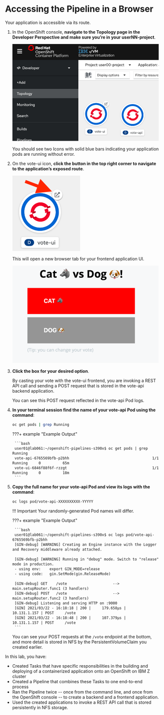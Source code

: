 # Accessing the Pipeline in a Browser

Your application is accessible via its route.

1. In the OpenShift console, **navigate to the Topology page in the Developer Perspective and make sure you’re in your userNN-project**.

    ![pipeline-app-topology](../images/pipeline-app-topology.png)

    You should see two Icons with solid blue bars indicating your application pods are running without error.

1. On the vote-ui icon, **click the button in the top right corner to navigate to the application’s exposed route**.

    ![pipeline-app-topology-2](../images/pipeline-app-topology-2.png)

    This will open a new browser tab for your frontend application UI.

    ![cat-dog](../images/cat-dog.png)

1. **Click the box for your desired option**.

    By casting your vote with the vote-ui frontend, you are invoking a REST API call and sending a POST request that is stored in the vote-api backend application.

    You can see this POST request reflected in the vote-api Pod logs.

1. **In your terminal session find the name of your vote-api Pod using the command**:

    ```bash
    oc get pods | grep Running
    ```

    ???+ example "Example Output"

        ```bash
        user01@lab061:~/openshift-pipelines-s390x$ oc get pods | grep Running
        vote-api-6765569bfb-p2bhh                                      1/1     Running     0          65m
        vote-ui-6846f88f6f-rzzgt                                       1/1     Running     0          18m
        ```

1. **Copy the full name for your vote-api Pod and view its logs with the command**:

    ```bash
    oc logs pod/vote-api-XXXXXXXXXX-YYYYY 
    ```

    !!! Important
        Your randomly-generated Pod names will differ.

    ???+ example "Example Output"

        ```bash
        user01@lab061:~/openshift-pipelines-s390x$ oc logs pod/vote-api-6765569bfb-p2bhh
        [GIN-debug] [WARNING] Creating an Engine instance with the Logger and Recovery middleware already attached.

        [GIN-debug] [WARNING] Running in "debug" mode. Switch to "release" mode in production.
        - using env:	export GIN_MODE=release
        - using code:	gin.SetMode(gin.ReleaseMode)

        [GIN-debug] GET    /vote                     --> main.setupRouter.func1 (3 handlers)
        [GIN-debug] POST   /vote                     --> main.setupRouter.func2 (3 handlers)
        [GIN-debug] Listening and serving HTTP on :9000
        [GIN] 2021/03/22 - 16:18:18 | 200 |     179.658µs |    10.131.1.157 | POST     /vote
        [GIN] 2021/03/22 - 16:18:48 | 200 |     107.379µs |    10.131.1.157 | POST     /vote
        ```

    You can see your POST requests at the `/vote` endpoint at the bottom, and more detail is stored in NFS by the PersistentVolumeClaim you created earlier.

In this lab, you have:

* Created Tasks that have specific responsibilities in the building and deploying of a containerized application onto an OpenShift on IBM Z cluster
* Created a Pipeline that combines these Tasks to one end-to-end process
* Ran the Pipeline twice -- once from the command line, and once from the OpenShift console -- to create a backend and a frontend application.
* Used the created applications to invoke a REST API call that is stored persistently in NFS storage.
